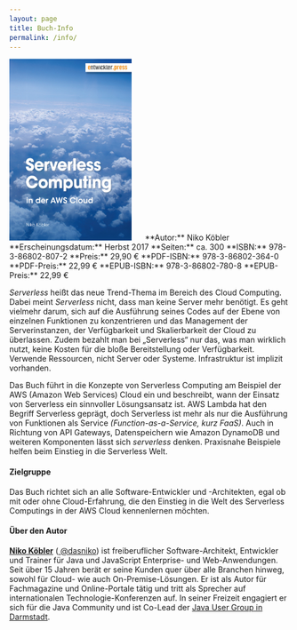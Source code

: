 ```yaml
---
layout: page
title: Buch-Info
permalink: /info/
---
```


<img src="/images/cover.jpg" style="width: 220px; margin-right: 20px;" class="pull-left"/>
**Autor:** Niko Köbler  
**Erscheinungsdatum:** Herbst 2017  
**Seiten:** ca. 300  
**ISBN:** 978-3-86802-807-2  
**Preis:** 29,90 €  
**PDF-ISBN:** 978-3-86802-364-0  
**PDF-Preis:** 22,99 €  
**EPUB-ISBN:** 978-3-86802-780-8  
**EPUB-Preis:** 22,99 €
<div class="clearfix"></div>

_Serverless_ heißt das neue Trend-Thema im Bereich des Cloud Computing.
Dabei meint _Serverless_ nicht, dass man keine Server mehr benötigt. Es geht vielmehr darum, sich auf die Ausführung seines Codes auf der Ebene von einzelnen Funktionen zu konzentrieren und das Management der Serverinstanzen, der Verfügbarkeit und Skalierbarkeit der Cloud zu überlassen.
Zudem bezahlt man bei „Serverless“ nur das, was man wirklich nutzt, keine Kosten für die bloße Bereitstellung oder Verfügbarkeit.
Verwende Ressourcen, nicht Server oder Systeme. Infrastruktur ist implizit vorhanden.

Das Buch führt in die Konzepte von Serverless Computing am Beispiel der AWS (Amazon Web Services) Cloud ein und beschreibt, wann der Einsatz von Serverless ein sinnvoller Lösungsansatz ist.
AWS Lambda hat den Begriff Serverless geprägt, doch Serverless ist mehr als nur die Ausführung von Funktionen als Service _(Function-as-a-Service, kurz FaaS)_.
Auch in Richtung von API Gateways, Datenspeichern wie Amazon DynamoDB und weiteren Komponenten lässt sich _serverless_ denken.
Praxisnahe Beispiele helfen beim Einstieg in die Serverless Welt.


#### Zielgruppe

Das Buch richtet sich an alle Software-Entwickler und -Architekten, egal ob mit oder ohne Cloud-Erfahrung, die den Einstieg in die Welt des Serverless Computings in der AWS Cloud kennenlernen möchten.


#### Über den Autor

<a href="http://www.n-k.de" target="_blank"><strong>Niko Köbler</strong><a/> (<a href="https://twitter.com/dasniko" target="_blank"><i class="fa fa-twitter"></i> @dasniko</a>) ist freiberuflicher Software-Architekt, Entwickler und Trainer für Java und JavaScript Enterprise- und Web-Anwendungen.
Seit über 15 Jahren berät er seine Kunden quer über alle Branchen hinweg, sowohl für Cloud- wie auch On-Premise-Lösungen.
Er ist als Autor für Fachmagazine und Online-Portale tätig und tritt als Sprecher auf internationalen Technologie-Konferenzen auf.
In seiner Freizeit engagiert er sich für die Java Community und ist Co-Lead der <a href="http://www.jug-da.de" target="_blank">Java User Group in Darmstadt</a>.
